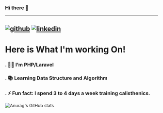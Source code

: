 ### Hi there 👋

<!--
**Abdaljawad-Ayah/Abdaljawad-Ayah** is a ✨ _special_ ✨ repository because its `README.md` (this file) appears on your GitHub profile.
-->

>
---
<a href='https://github.com/Abdaljawad-Ayah'>![github](https://cloud.githubusercontent.com/assets/17016297/18839843/0e06a67a-83d2-11e6-993a-b35a182500e0.png)</a>
<a href='https://www.linkedin.com/in/ayah-imad/'>![linkedin](https://cloud.githubusercontent.com/assets/17016297/18839848/0fc7e74e-83d2-11e6-8c6a-277fc9d6e067.png)</a>
---
# Here is What I'm working On!

### . 👨‍💻 I’m PHP/Laravel
### . 📚 Learning Data Structure and Algorithm
### . ⚡ Fun fact: I spend 3 to 4 days a week training calisthenics.

![Anurag's GitHub stats](https://github-readme-stats.vercel.app/api?username=Abdaljawad-Ayah&show_icons=true&theme=github_dark)

